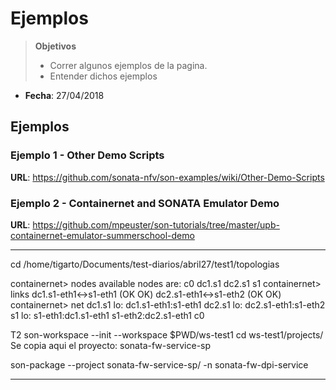 # Ejemplos


> **Objetivos**
> * Correr algunos ejemplos de la pagina.
> * Entender dichos ejemplos

* **Fecha**: 27/04/2018

## Ejemplos

### Ejemplo 1 - Other Demo Scripts
**URL**: https://github.com/sonata-nfv/son-examples/wiki/Other-Demo-Scripts


### Ejemplo 2 - Containernet and SONATA Emulator Demo

**URL**: https://github.com/mpeuster/son-tutorials/tree/master/upb-containernet-emulator-summerschool-demo


***********
cd /home/tigarto/Documents/test-diarios/abril27/test1/topologias


containernet> nodes
available nodes are:
c0 dc1.s1 dc2.s1 s1
containernet> links
dc1.s1-eth1<->s1-eth1 (OK OK)
dc2.s1-eth1<->s1-eth2 (OK OK)
containernet> net
dc1.s1 lo:  dc1.s1-eth1:s1-eth1
dc2.s1 lo:  dc2.s1-eth1:s1-eth2
s1 lo:  s1-eth1:dc1.s1-eth1 s1-eth2:dc2.s1-eth1
c0



T2
son-workspace --init --workspace $PWD/ws-test1
cd ws-test1/projects/
Se copia aqui el proyecto: sonata-fw-service-sp

son-package --project sonata-fw-service-sp/ -n sonata-fw-dpi-service

*********
